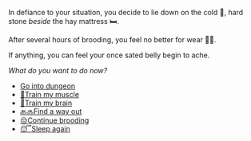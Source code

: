 In defiance to your situation, you decide to lie down on the cold 🥶, hard stone *beside* the hay mattress 🛏.

After several hours of brooding, you feel no better for wear 🤷‍♂️.

If anything, you can feel your once sated belly begin to ache.

*What do you want to do now?*

- [Go into dungeon](../1/1.md)
- [💪Train my muscle](0-1A.md)
- [🧠Train my brain](0-1B.md)
- [🔙🔜Find a way out](../3/1.md)
- [😒Continue brooding](1-1DA.md)
- [😴Sleep again](../../../README.md)
